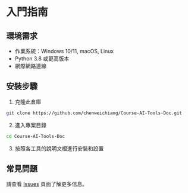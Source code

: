 # 入門指南

## 環境需求

- 作業系統：Windows 10/11, macOS, Linux
- Python 3.8 或更高版本
- 網際網路連線

## 安裝步驟

1. 克隆此倉庫
```bash
git clone https://github.com/chenweichiang/Course-AI-Tools-Doc.git
```

2. 進入專案目錄
```bash
cd Course-AI-Tools-Doc
```

3. 按照各工具的說明文檔進行安裝和設置

## 常見問題

請查看 [Issues](https://github.com/chenweichiang/Course-AI-Tools-Doc/issues) 頁面了解更多信息。 